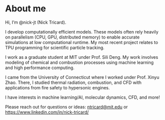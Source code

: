 # About me


Hi, I’m @nick-jt (Nick Tricard). 

I develop computationally efficient models.
These models often rely heavily on parallelism (CPU, GPU, distributed memory) to enable accurate simulations at low computational runtime.
My most recent project relates to TPU programming for scientific particle tracking.

I work as a graduate student at MIT under Prof. Sili Deng. My work involves modeling of chemical and combustion processes using machine learning and high performance computing.

I came from the University of Connecticut where I worked under Prof. Xinyu Zhao. There, I studied thermal radiation, combustion, and CFD with applications from fire safety to hypersonic engines.

I have interests in machine learning/AI, molecular dynamics, CFD, and more!

Please reach out for questions or ideas: ntricard@mit.edu or https://www.linkedin.com/in/nick-tricard/
